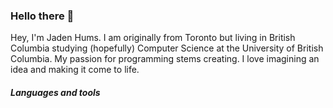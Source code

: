 ### Hello there 👋

Hey, I'm Jaden Hums. I am originally from Toronto but living in British Columbia studying (hopefully) Computer Science at the University of British Columbia. My passion for programming stems creating. I love imagining an idea and making it come to life. 

##### Languages and tools
<!--
**Jaden51/Jaden51** is a ✨ _special_ ✨ repository because its `README.md` (this file) appears on your GitHub profile.

Here are some ideas to get you started:

- 🔭 I’m currently working on ...
- 🌱 I’m currently learning ...
- 👯 I’m looking to collaborate on ...
- 🤔 I’m looking for help with ...
- 💬 Ask me about ...
- 📫 How to reach me: ...
- 😄 Pronouns: ...
- ⚡ Fun fact: ...
-->
